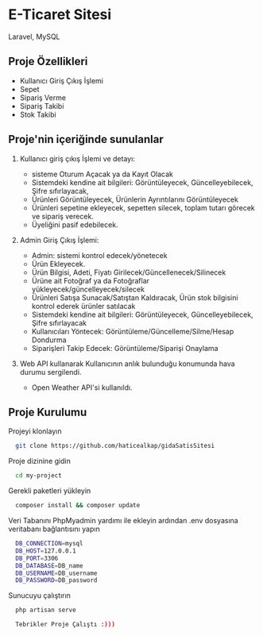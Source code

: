 
# E-Ticaret Sitesi

Laravel, MySQL 



## Proje Özellikleri

- Kullanıcı Giriş Çıkış İşlemi
- Sepet
- Sipariş Verme
- Sipariş Takibi
- Stok Takibi

  
## Proje'nin içeriğinde sunulanlar
1. Kullanıcı giriş çıkış İşlemi ve detayı:
     - sisteme Oturum Açacak ya da Kayıt Olacak
     - Sistemdeki kendine ait bilgileri: Görüntüleyecek, Güncelleyebilecek, Şifre sıfırlayacak,
     - Ürünleri Görüntüleyecek, Ürünlerin Ayrıntılarını Görüntüleyecek
     - Ürünleri sepetine ekleyecek, sepetten silecek, toplam tutarı görecek ve sipariş verecek.
     - Üyeliğini pasif edebilecek.

2. Admin Giriş Çıkış İşlemi:
    - Admin: sistemi kontrol edecek/yönetecek
    - Ürün Ekleyecek.
    - Ürün Bilgisi, Adeti, Fiyatı Girilecek/Güncellenecek/Silinecek
    - Ürüne ait Fotoğraf ya da Fotoğraflar yükleyecek/güncelleyecek/silecek
    - Ürünleri Satışa Sunacak/Satıştan Kaldıracak, Ürün stok bilgisini kontrol ederek ürünler satılacak
    - Sistemdeki kendine ait bilgileri: Görüntüleyecek, Güncelleyebilecek, Şifre sıfırlayacak
    - Kullanıcıları Yöntecek: Görüntüleme/Güncelleme/Silme/Hesap Dondurma
    - Siparişleri Takip Edecek: Görüntüleme/Siparişi Onaylama

3. Web API kullanarak Kullanıcının anlık bulunduğu konumunda hava durumu sergilendi.
    - Open Weather API'si kullanıldı.
  

## Proje Kurulumu

Projeyi klonlayın

```bash
  git clone https://github.com/haticealkap/gidaSatisSitesi
```

Proje dizinine gidin

```bash
  cd my-project
```

Gerekli paketleri yükleyin

```bash
  composer install && composer update
```
Veri Tabanını PhpMyadmin yardımı ile ekleyin ardından .env dosyasına veritabanı bağlantısını yapın 

```bash
  DB_CONNECTION=mysql
  DB_HOST=127.0.0.1
  DB_PORT=3306
  DB_DATABASE=DB_name
  DB_USERNAME=DB_username
  DB_PASSWORD=DB_password
```


Sunucuyu çalıştırın

```bash
  php artisan serve
```
```bash
  Tebrikler Proje Çalıştı :)))
```